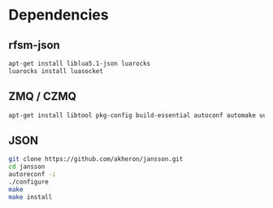 # Dependencies

## rfsm-json

```sh
apt-get install liblua5.1-json luarocks
luarocks install luasocket
```

## ZMQ / CZMQ

```sh
apt-get install libtool pkg-config build-essential autoconf automake uuid-dev
```

## JSON

```sh
git clone https://github.com/akheron/jansson.git
cd jansson
autoreconf -i
./configure
make
make install
```

